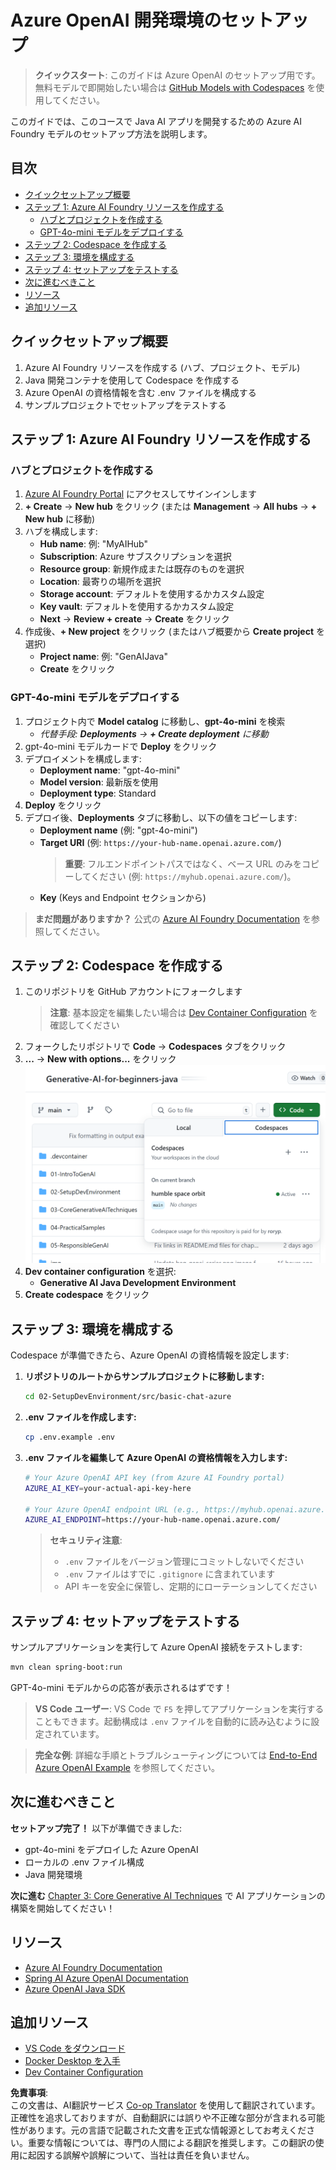 <!--
CO_OP_TRANSLATOR_METADATA:
{
  "original_hash": "e00bbea0f95c611aa3bec676d23e8b43",
  "translation_date": "2025-07-21T16:22:44+00:00",
  "source_file": "02-SetupDevEnvironment/getting-started-azure-openai.md",
  "language_code": "ja"
}
-->
# Azure OpenAI 開発環境のセットアップ

> **クイックスタート**: このガイドは Azure OpenAI のセットアップ用です。無料モデルで即開始したい場合は [GitHub Models with Codespaces](./README.md#quick-start-cloud) を使用してください。

このガイドでは、このコースで Java AI アプリを開発するための Azure AI Foundry モデルのセットアップ方法を説明します。

## 目次

- [クイックセットアップ概要](../../../02-SetupDevEnvironment)
- [ステップ 1: Azure AI Foundry リソースを作成する](../../../02-SetupDevEnvironment)
  - [ハブとプロジェクトを作成する](../../../02-SetupDevEnvironment)
  - [GPT-4o-mini モデルをデプロイする](../../../02-SetupDevEnvironment)
- [ステップ 2: Codespace を作成する](../../../02-SetupDevEnvironment)
- [ステップ 3: 環境を構成する](../../../02-SetupDevEnvironment)
- [ステップ 4: セットアップをテストする](../../../02-SetupDevEnvironment)
- [次に進むべきこと](../../../02-SetupDevEnvironment)
- [リソース](../../../02-SetupDevEnvironment)
- [追加リソース](../../../02-SetupDevEnvironment)

## クイックセットアップ概要

1. Azure AI Foundry リソースを作成する (ハブ、プロジェクト、モデル)
2. Java 開発コンテナを使用して Codespace を作成する
3. Azure OpenAI の資格情報を含む .env ファイルを構成する
4. サンプルプロジェクトでセットアップをテストする

## ステップ 1: Azure AI Foundry リソースを作成する

### ハブとプロジェクトを作成する

1. [Azure AI Foundry Portal](https://ai.azure.com/) にアクセスしてサインインします
2. **+ Create** → **New hub** をクリック (または **Management** → **All hubs** → **+ New hub** に移動)
3. ハブを構成します:
   - **Hub name**: 例: "MyAIHub"
   - **Subscription**: Azure サブスクリプションを選択
   - **Resource group**: 新規作成または既存のものを選択
   - **Location**: 最寄りの場所を選択
   - **Storage account**: デフォルトを使用するかカスタム設定
   - **Key vault**: デフォルトを使用するかカスタム設定
   - **Next** → **Review + create** → **Create** をクリック
4. 作成後、**+ New project** をクリック (またはハブ概要から **Create project** を選択)
   - **Project name**: 例: "GenAIJava"
   - **Create** をクリック

### GPT-4o-mini モデルをデプロイする

1. プロジェクト内で **Model catalog** に移動し、**gpt-4o-mini** を検索
   - *代替手段: **Deployments** → **+ Create deployment** に移動*
2. gpt-4o-mini モデルカードで **Deploy** をクリック
3. デプロイメントを構成します:
   - **Deployment name**: "gpt-4o-mini"
   - **Model version**: 最新版を使用
   - **Deployment type**: Standard
4. **Deploy** をクリック
5. デプロイ後、**Deployments** タブに移動し、以下の値をコピーします:
   - **Deployment name** (例: "gpt-4o-mini")
   - **Target URI** (例: `https://your-hub-name.openai.azure.com/`)  
      > **重要**: フルエンドポイントパスではなく、ベース URL のみをコピーしてください (例: `https://myhub.openai.azure.com/`)。
   - **Key** (Keys and Endpoint セクションから)

> **まだ問題がありますか？** 公式の [Azure AI Foundry Documentation](https://learn.microsoft.com/azure/ai-foundry/how-to/create-projects?tabs=ai-foundry&pivots=hub-project) を参照してください。

## ステップ 2: Codespace を作成する

1. このリポジトリを GitHub アカウントにフォークします
   > **注意**: 基本設定を編集したい場合は [Dev Container Configuration](../../../.devcontainer/devcontainer.json) を確認してください
2. フォークしたリポジトリで **Code** → **Codespaces** タブをクリック
3. **...** → **New with options...** をクリック
![creating a codespace with options](../../../translated_images/codespaces.9945ded8ceb431a58e8bee7f212e8c62b55733b7e302fd58194fadc95472fa3c.ja.png)
4. **Dev container configuration** を選択:
   - **Generative AI Java Development Environment**
5. **Create codespace** をクリック

## ステップ 3: 環境を構成する

Codespace が準備できたら、Azure OpenAI の資格情報を設定します:

1. **リポジトリのルートからサンプルプロジェクトに移動します:**
   ```bash
   cd 02-SetupDevEnvironment/src/basic-chat-azure
   ```

2. **.env ファイルを作成します:**
   ```bash
   cp .env.example .env
   ```

3. **.env ファイルを編集して Azure OpenAI の資格情報を入力します:**
   ```bash
   # Your Azure OpenAI API key (from Azure AI Foundry portal)
   AZURE_AI_KEY=your-actual-api-key-here
   
   # Your Azure OpenAI endpoint URL (e.g., https://myhub.openai.azure.com/)
   AZURE_AI_ENDPOINT=https://your-hub-name.openai.azure.com/
   ```

   > **セキュリティ注意**: 
   > - `.env` ファイルをバージョン管理にコミットしないでください
   > - `.env` ファイルはすでに `.gitignore` に含まれています
   > - API キーを安全に保管し、定期的にローテーションしてください

## ステップ 4: セットアップをテストする

サンプルアプリケーションを実行して Azure OpenAI 接続をテストします:

```bash
mvn clean spring-boot:run
```

GPT-4o-mini モデルからの応答が表示されるはずです！

> **VS Code ユーザー**: VS Code で `F5` を押してアプリケーションを実行することもできます。起動構成は `.env` ファイルを自動的に読み込むように設定されています。

> **完全な例**: 詳細な手順とトラブルシューティングについては [End-to-End Azure OpenAI Example](./src/basic-chat-azure/README.md) を参照してください。

## 次に進むべきこと

**セットアップ完了！** 以下が準備できました:
- gpt-4o-mini をデプロイした Azure OpenAI
- ローカルの .env ファイル構成
- Java 開発環境

**次に進む** [Chapter 3: Core Generative AI Techniques](../03-CoreGenerativeAITechniques/README.md) で AI アプリケーションの構築を開始してください！

## リソース

- [Azure AI Foundry Documentation](https://learn.microsoft.com/azure/ai-services/)
- [Spring AI Azure OpenAI Documentation](https://docs.spring.io/spring-ai/reference/api/clients/azure-openai-chat.html)
- [Azure OpenAI Java SDK](https://learn.microsoft.com/java/api/overview/azure/ai-openai-readme)

## 追加リソース

- [VS Code をダウンロード](https://code.visualstudio.com/Download)
- [Docker Desktop を入手](https://www.docker.com/products/docker-desktop)
- [Dev Container Configuration](../../../.devcontainer/devcontainer.json)

**免責事項**:  
この文書は、AI翻訳サービス [Co-op Translator](https://github.com/Azure/co-op-translator) を使用して翻訳されています。正確性を追求しておりますが、自動翻訳には誤りや不正確な部分が含まれる可能性があります。元の言語で記載された文書を正式な情報源としてお考えください。重要な情報については、専門の人間による翻訳を推奨します。この翻訳の使用に起因する誤解や誤解について、当社は責任を負いません。